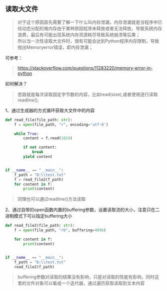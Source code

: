 ## 读取大文件

>对于这个原因首先需要了解一下什么叫内存泄漏，内存泄漏就是当程序中已经动态分配的堆内存由于某种原因程序未释放或者无法释放，导致系统内存浪费，最后有可能出现系统内存资源耗尽导致系统崩溃等后果；  
所以当一次性读取大文件时，很有可能会达到Python程序内存限制，导致抛出Memoryerror错误，即内存泄漏；

可参考：
> https://stackoverflow.com/questions/11283220/memory-error-in-python

如何解决？
> 思路就是每次读取固定字节数的内容，比如read(size),或者使用逐行读取readline();  

1、通过生成器的方式循环获取大文件中的内容
```python
def read_file(file_path: str):
    f = open(file_path, "r", encoding='utf-8')

    while True:
        content = f.read(1024)

        if not content:
            break
        yield content


if __name__ == "__main__":
    f_path = "D:\\test.txt"
    f = read_file2(f_path)
    for content in f:
        print(content)
```
> 同理也可以通过readline()方法读取

2、通过自带的open函数内置的buffering参数，设置读取流的大小，注意只在二进制模式下可以指定buffering大小
```python
def read_file2(file_path: str):
    f = open(file_path, "rb", buffering=4096)

    for content in f:
        print(content)


if __name__ == "__main__":
    f_path = "D:\\test.txt"
    read_file2(f_path)
```
> buffering参数对读取的结果没有影响，只是对读取的性能有影响，同时这里的文件对象可以看成一个迭代器，通过遍历获取读取到文本内容
